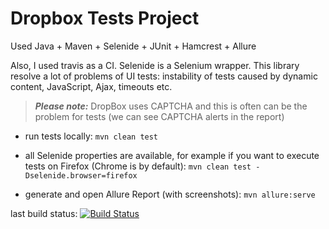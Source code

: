 # Dropbox Tests Project

Used Java + Maven + Selenide + JUnit + Hamcrest + Allure

Also, I used travis as a CI.
Selenide is a Selenium wrapper. This library resolve a lot of problems of UI tests: instability of tests caused by dynamic content, JavaScript, Ajax, timeouts etc.

> ***Please note:*** DropBox uses CAPTCHA and this is often can be the problem for tests (we can see CAPTCHA alerts in the report)

* run tests locally:
`mvn clean test`

* all Selenide properties are available, for example if you want to execute tests on Firefox (Chrome is by default):
`mvn clean test -Dselenide.browser=firefox`
  
* generate and open Allure Report (with screenshots):
`mvn allure:serve`

last build status:
[![Build Status](https://travis-ci.com/alisa0301/dropbox-tests.svg?branch=main)](https://travis-ci.com/alisa0301/dropbox-tests)